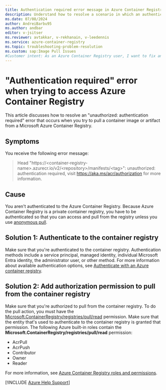 ```yaml
---
title: Authentication required error message in Azure Container Registry
description: Understand how to resolve a scenario in which an authentication required error occurs when you try to access Azure Container Registry.
ms.date: 07/08/2024
author: AndreiBarbu95
ms.author: andbar
editor: v-jsitser
ms.reviewer: avtakkar, v-rekhanain, v-leedennis
ms.service: azure-container-registry
ms.topic: troubleshooting-problem-resolution
ms.custom: sap:Image Pull Issues
#Customer intent: As an Azure Container Registry user, I want to fix an "unauthorized: authentication required" error so that I can pull a container image or artifact successfully.
---
```

# "Authentication required" error when trying to access Azure Container Registry

This article discusses how to resolve an "unauthorized: authentication required" error that occurs when you try to pull a container image or artifact from a Microsoft Azure Container Registry.

## Symptoms

You receive the following error message:

> Head "https\://\<container-registry-name>.azurecr.io/v2/\<repository>/manifests/\<tag>": unauthorized: authentication required, visit <https://aka.ms/acr/authorization> for more information.

## Cause

You aren't authenticated to the Azure Container Registry. Because Azure Container Registry is a private container registry, you have to be authenticated so that you can access and pull from the registry unless you use [anonymous pull](/azure/container-registry/anonymous-pull-access).

## Solution 1: Authenticate to the container registry

Make sure that you're authenticated to the container registry. Authentication methods include a service principal, managed identity, individual Microsoft Entra identity, the administrator user, or other method. For more information about available authentication options, see [Authenticate with an Azure container registry](/azure/container-registry/container-registry-authentication).

## Solution 2: Add authorization permission to pull from the container registry

Make sure that you're authorized to pull from the container registry. To do the pull action, you must have the [Microsoft.ContainerRegistry/registries/pull/read](/azure/role-based-access-control/permissions/containers#microsoftcontainerregistry) permission. Make sure that the entity that's used to authenticate to the container registry is granted that permission. The following Azure built-in roles contain the **Microsoft.ContainerRegistry/registries/pull/read** permission:

- AcrPull
- AcrPush
- Contributor
- Owner
- Reader

For more information, see [Azure Container Registry roles and permissions](/azure/container-registry/container-registry-roles).

[!INCLUDE [Azure Help Support](../../includes/azure-help-support.md)]
